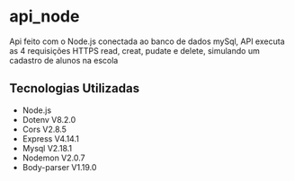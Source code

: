 # api_node

<p>Api feito com o Node.js conectada ao banco de dados mySql, API executa as 4 requisições HTTPS read, creat, pudate e delete, simulando um cadastro de alunos na escola </p>
<h2>Tecnologias Utilizadas </h2>
<ul>
  <li>Node.js</li>
  <li>Dotenv V8.2.0</li>
  <li>Cors V2.8.5</li>
  <li>Express V4.14.1</li>
 <li>Mysql V2.18.1</li>
 <li>Nodemon V2.0.7</li>
 <li>Body-parser V1.19.0</li>
</ul>
